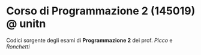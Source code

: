 # Corso di Programmazione 2 (145019) @ unitn

Codici sorgente degli esami di **Programmazione 2** dei prof. *Picco* e *Ronchetti*
